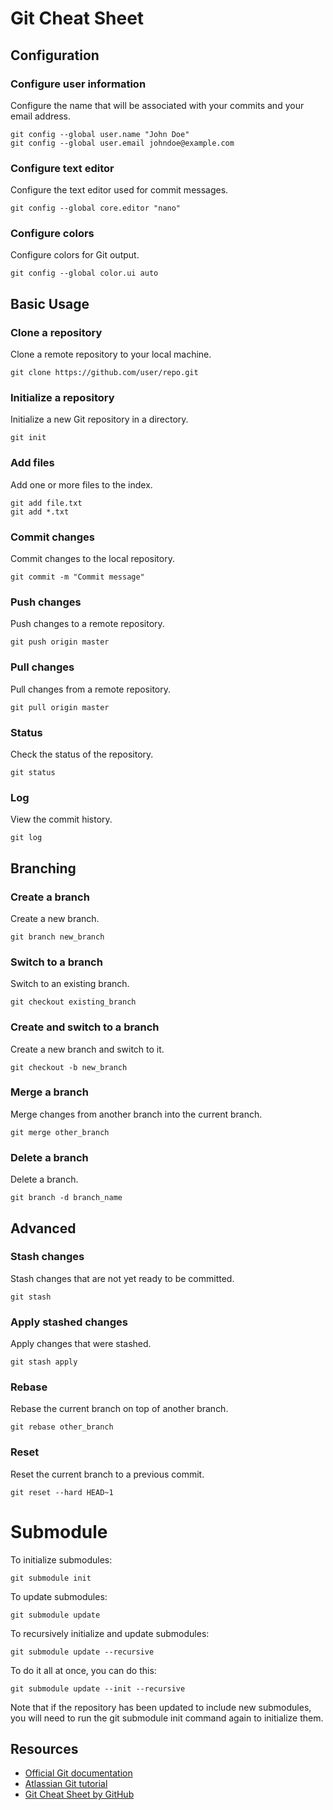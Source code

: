 # Git Cheat Sheet

## Configuration

### Configure user information
Configure the name that will be associated with your commits and your email address.

```
git config --global user.name "John Doe"
git config --global user.email johndoe@example.com
```


### Configure text editor
Configure the text editor used for commit messages.

```
git config --global core.editor "nano"
```


### Configure colors
Configure colors for Git output.

```
git config --global color.ui auto
```


## Basic Usage

### Clone a repository
Clone a remote repository to your local machine.

```
git clone https://github.com/user/repo.git
```

### Initialize a repository
Initialize a new Git repository in a directory.

```
git init
```

### Add files
Add one or more files to the index.

```
git add file.txt
git add *.txt
```


### Commit changes
Commit changes to the local repository.

```
git commit -m "Commit message"
```

### Push changes
Push changes to a remote repository.

```
git push origin master
```

### Pull changes
Pull changes from a remote repository.

```
git pull origin master
```

### Status
Check the status of the repository.

```
git status
```

### Log
View the commit history.

```
git log
```

## Branching

### Create a branch
Create a new branch.

```
git branch new_branch
```


### Switch to a branch
Switch to an existing branch.

```
git checkout existing_branch
```


### Create and switch to a branch
Create a new branch and switch to it.

```
git checkout -b new_branch
```

### Merge a branch
Merge changes from another branch into the current branch.

```
git merge other_branch
```


### Delete a branch
Delete a branch.

```
git branch -d branch_name
```

## Advanced

### Stash changes
Stash changes that are not yet ready to be committed.

```
git stash
```

### Apply stashed changes
Apply changes that were stashed.

```
git stash apply
```

### Rebase
Rebase the current branch on top of another branch.

```
git rebase other_branch
```

### Reset
Reset the current branch to a previous commit.

```
git reset --hard HEAD~1
```

# Submodule
To initialize submodules:
```git
git submodule init
```
To update submodules:
```git
git submodule update
```
To recursively initialize and update submodules:
```git
git submodule update --recursive
```
To do it all at once, you can do this:
```git
git submodule update --init --recursive
```
Note that if the repository has been updated to include new submodules, you will need to run the git submodule init command again to initialize them.

## Resources

- [Official Git documentation](https://git-scm.com/docs)
- [Atlassian Git tutorial](https://www.atlassian.com/git/tutorials)
- [Git Cheat Sheet by GitHub](https://education.github.com/git-cheat-sheet-education.pdf)
